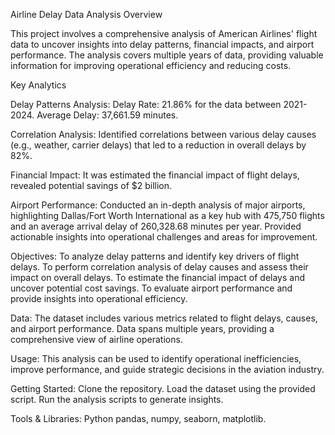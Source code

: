 Airline Delay Data Analysis Overview 

This project involves a comprehensive analysis of American Airlines' flight data to uncover insights into delay patterns, financial impacts, and airport performance. The analysis covers multiple years of data, providing valuable information for improving operational efficiency and reducing costs.

Key Analytics

Delay Patterns Analysis: Delay Rate: 21.86% for the data between 2021-2024. Average Delay: 37,661.59 minutes.

Correlation Analysis: Identified correlations between various delay causes (e.g., weather, carrier delays) that led to a reduction in overall delays by 82%.

Financial Impact: It was estimated the financial impact of flight delays, revealed potential savings of $2 billion.

Airport Performance: Conducted an in-depth analysis of major airports, highlighting Dallas/Fort Worth International as a key hub with 475,750 flights and an average arrival delay of 260,328.68 minutes per year. Provided actionable insights into operational challenges and areas for improvement.

Objectives: To analyze delay patterns and identify key drivers of flight delays. To perform correlation analysis of delay causes and assess their impact on overall delays. To estimate the financial impact of delays and uncover potential cost savings. To evaluate airport performance and provide insights into operational efficiency.

Data: The dataset includes various metrics related to flight delays, causes, and airport performance. Data spans multiple years, providing a comprehensive view of airline operations.

Usage: This analysis can be used to identify operational inefficiencies, improve performance, and guide strategic decisions in the aviation industry.

Getting Started: Clone the repository. Load the dataset using the provided script. Run the analysis scripts to generate insights.

Tools & Libraries: Python pandas, numpy, seaborn, matplotlib.
